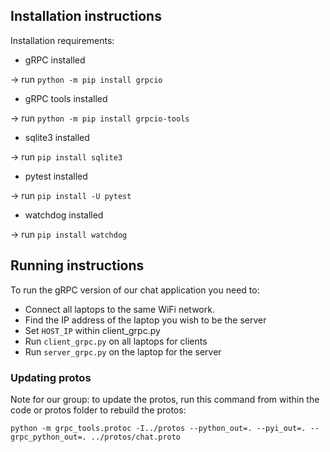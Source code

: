 ## Installation instructions

Installation requirements:

* gRPC installed

-> run `python -m pip install grpcio`

* gRPC tools installed

-> run `python -m pip install grpcio-tools`

* sqlite3 installed

-> run `pip install sqlite3`

* pytest installed

-> run `pip install -U pytest`

* watchdog installed

-> run `pip install watchdog`

## Running instructions

To run the gRPC version of our chat application you need to:

* Connect all laptops to the same WiFi network.
* Find the IP address of the laptop you wish to be the server
* Set `HOST_IP` within client_grpc.py
* Run `client_grpc.py` on all laptops for clients
* Run `server_grpc.py` on the laptop for the server

### Updating protos

Note for our group: to update the protos, run this command from within the code or protos folder to rebuild the protos:

```python -m grpc_tools.protoc -I../protos --python_out=. --pyi_out=. --grpc_python_out=. ../protos/chat.proto```